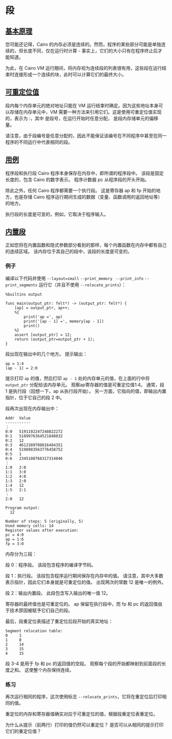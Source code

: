 # 段

## [基本原理](#fundamental)
您可能还记得，Cairo 的内存必须是连续的。然而，程序的某些部分可能是单独连续的，但长度不同，仅在运行时计算 - 事实上，它们的大小只有在程序终止后才能知道。

为此，在 Cairo VM 运行期间，将内存视为连续段的列表很有用，这些段在运行结束时连接形成一个连续的块，此时可以计算它们的最终大小。

## [可重定位值](#relocatable-values)
段内每个内存单元的绝对地址只能在 VM 运行结束时确定。因为这些地址本身可以存储在内存单元中，VM 需要一种方法来引用它们。这是使用可重定位值实现的，表示为 <segment>:<offset>，其中 <segment> 是段号，在运行开始时任意分配，<offset> 是段内存储单元的偏移量。

请注意，由于段编号是任意分配的，因此不能保证该编号在不同程序中甚至在同一程序的不同运行中代表相同的段。

## [用例](#use-cases)
程序段和执行段
Cairo 程序本身保存在内存中，即所谓的程序段中。 该段是固定长度的，包含 Cairo 的数字表示。 程序计数器 pc 从程序段的开头开始。

除此之外，任何 Cairo 程序都需要一个执行段。 这是寄存器 ap 和 fp 开始的地方，也是存储 Cairo 程序运行期间生成的数据（变量、函数调用的返回地址等）的地方。

执行段的长度是可变的，例如，它取决于程序输入。

## [内置段](#internal-segment)
正如您将在内置函数和隐式参数部分看到的那样，每个内置函数在内存中都有自己的连续区域。 该内存位于其自己的段中，该段的长度是可变的。

### 例子
编译以下代码并使用 `--layout=small` `--print_memory ` `--print_info` `--print_segments` 运行它（并且不使用 `--relocate_prints`）：

```
%builtins output

func main(output_ptr: felt*) -> (output_ptr: felt*) {
    [ap] = output_ptr, ap++;
    %{
        print('ap =', ap)
        print('[ap - 1] =', memory[ap - 1])
        print()
    %}
    assert [output_ptr] = 12;
    return (output_ptr=output_ptr + 1);
}
```

段出现在输出中的几个地方。 
提示输出：

```
ap = 1:4
[ap - 1] = 2:0
```

提示打印 `ap` 的值，然后打印 `ap - 1` 处的内存单元的值，在上面的行中将 `output_ptr` 分配给该内存单元。 观察ap寄存器的值是可重定位值1:4。 通常，段 1 是执行段（回想一下，ap 从执行段开始）。 另一方面，它指向的值，即输出内置指针，位于它自己的段 2 中。

段再次出现在内存输出中：

```
Addr  Value
-----------
⋮
0:0   5191102247248822272
0:1   5189976364521848832
0:2   12
0:3   4612389708016484351
0:4   5198983563776458752
0:5   1
0:6   2345108766317314046
⋮
1:0   2:0
1:1   3:0
1:2   4:0
1:3   2:0
1:4   12
1:5   2:1
⋮
2:0   12

Program output:
  12

Number of steps: 5 (originally, 5)
Used memory cells: 14
Register values after execution:
pc = 4:0
ap = 1:6
fp = 3:0
```

内存分为三段：

段 0：程序段。 该段包含程序的编译字节码。

段 1：执行段。 该段包含程序运行期间保存在内存中的值。 请注意，其中大多数表示指针，因此它们本身就是可重定位的值。 出现两次的常数 12 是唯一的例外。

段 2：输出内置段。 此段包含写入输出的唯一值 12。

寄存器的最终值也是可重定位的。 ap 保留在执行段中，而 fp 和 pc 的返回值由于技术原因被赋予它们自己的段。

最后，段重定位表描述了重定位后段开始的真实地址：

```
Segment relocation table:
0     1
1     8
2     14
3     15
4     15
```

段 3-4 是用于 fp 和 pc 的返回值的空段。 观察每个段的开始都映射到前面段的长度之和。 这使整个内存保持连续。

### 练习
再次运行相同的程序，这次使用标志 `--relocate_prints`，它将在重定位后打印相同的值。

重定位的内存和寄存器值确实对应于可重定位的值，根据段重定位表重定位。

为什么从提示（前两行）打印的值仍然可以重定位？ 是否可以从相同的提示打印它们的重定位值？